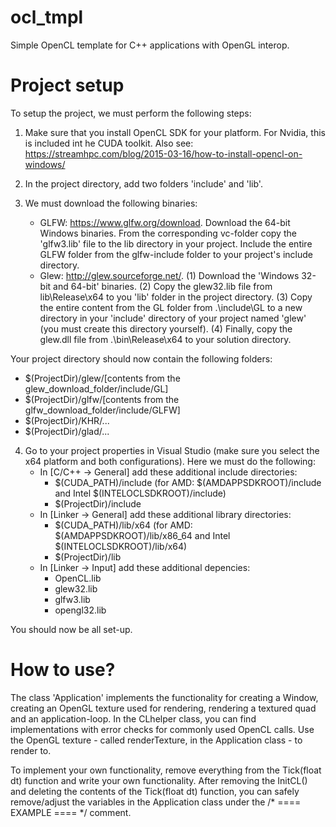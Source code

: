 # ocl_tmpl
Simple OpenCL template for C++ applications with OpenGL interop.

# Project setup

To setup the project, we must perform the following steps:
1. Make sure that you install OpenCL SDK for your platform. For Nvidia, this is included int he CUDA toolkit. Also see: https://streamhpc.com/blog/2015-03-16/how-to-install-opencl-on-windows/

2. In the project directory, add two folders 'include' and 'lib'.

3. We must download the following binaries:
    - GLFW: https://www.glfw.org/download. Download the 64-bit Windows binaries. From the corresponding vc-folder copy the 'glfw3.lib' file to the lib directory in your project. Include the entire GLFW folder from the glfw-include folder to your project's include directory.
    - Glew: http://glew.sourceforge.net/. (1) Download the 'Windows 32-bit and 64-bit' binaries. (2) Copy the glew32.lib file from lib\Release\x64 to you 'lib' folder in the project directory. (3) Copy the entire content from the GL folder from .\include\GL to a new directory in your 'include' directory of your project named 'glew' (you must create this directory yourself). (4) Finally, copy the glew.dll file from .\bin\Release\x64 to your solution directory. 

Your project directory should now contain the following folders:
- $(ProjectDir)/glew/[contents from the glew_download_folder/include/GL]
- $(ProjectDir)/glfw/[contents from the glfw_download_folder/include/GLFW]
- $(ProjectDir)/KHR/...
- $(ProjectDir)/glad/...

4. Go to your project properties in Visual Studio (make sure you select the x64 platform and both configurations). Here we must do the following:
    - In [C/C++ -> General] add these additional include directories:
        - $(CUDA_PATH)/include (for AMD: $(AMDAPPSDKROOT)/include and Intel $(INTELOCLSDKROOT)/include)
        - $(ProjectDir)/include
    - In [Linker -> General] add these additional library directories:
        - $(CUDA_PATH)/lib/x64 (for AMD: $(AMDAPPSDKROOT)/lib/x86_64 and Intel $(INTELOCLSDKROOT)/lib/x64)
        - $(ProjectDir)/lib
    - In [Linker -> Input] add these additional depencies:
        - OpenCL.lib
        - glew32.lib
        - glfw3.lib
        - opengl32.lib

You should now be all set-up.

# How to use?
The class 'Application' implements the functionality for creating a Window, creating an OpenGL texture used for rendering, rendering a textured quad and an application-loop. In the CLhelper class, you can find implementations with error checks for commonly used OpenCL calls. Use the OpenGL texture - called renderTexture, in the Application class - to render to. 

To implement your own functionality, remove everything from the Tick(float dt) function and write your own functionality. After removing the InitCL() and deleting the contents of the Tick(float dt) function, you can safely remove/adjust the variables in the Application class under the /* ==== EXAMPLE ==== */ comment.

